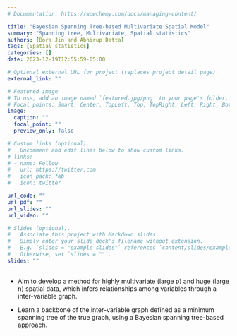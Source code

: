 ```yaml
---
# Documentation: https://wowchemy.com/docs/managing-content/

title: "Bayesian Spanning Tree-based Multivariate Spatial Model"
summary: "Spanning tree, Multivariate, Spatial statistics"
authors: [Bora Jin and Abhirup Datta]
tags: [Spatial statistics]
categories: []
date: 2023-12-19T12:55:59-05:00

# Optional external URL for project (replaces project detail page).
external_link: ""

# Featured image
# To use, add an image named `featured.jpg/png` to your page's folder.
# Focal points: Smart, Center, TopLeft, Top, TopRight, Left, Right, BottomLeft, Bottom, BottomRight.
image:
  caption: ""
  focal_point: ""
  preview_only: false

# Custom links (optional).
#   Uncomment and edit lines below to show custom links.
# links:
# - name: Follow
#   url: https://twitter.com
#   icon_pack: fab
#   icon: twitter

url_code: ""
url_pdf: ""
url_slides: ""
url_video: ""

# Slides (optional).
#   Associate this project with Markdown slides.
#   Simply enter your slide deck's filename without extension.
#   E.g. `slides = "example-slides"` references `content/slides/example-slides.md`.
#   Otherwise, set `slides = ""`.
slides: ""
---
```


* Aim to develop a method for highly multivariate (large p) and huge (large n) spatial data, which infers relationships among variables through a inter-variable graph.

* Learn a backbone of the inter-variable graph defined as a minimum spanning tree of the true graph, using a Bayesian spanning tree-based approach.
